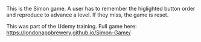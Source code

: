 This is the Simon game. A user has to remember the higlighted button order and reproduce to advance a level. If they miss, the game is reset.

This was part of the Udemy training. Full game here: https://londonappbrewery.github.io/Simon-Game/